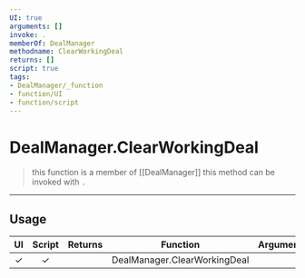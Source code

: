 ```yaml
---
UI: true
arguments: []
invoke: .
memberOf: DealManager
methodname: ClearWorkingDeal
returns: []
script: true
tags:
- DealManager/_function
- function/UI
- function/script
---
```

# DealManager.ClearWorkingDeal
> this function is a member of [[DealManager]]
> this method can be invoked with `.`
-----
## Usage
|  UI | Script | Returns | Function | Arguments |
|:---:|:------:|-------:|:--------:|:---------|
|✓|✓||DealManager.ClearWorkingDeal||
